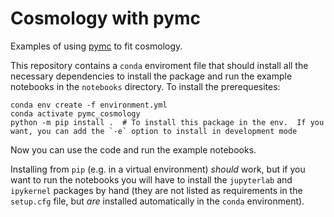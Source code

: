 # Cosmology with pymc

Examples of using [pymc](https://www.pymc.io/welcome.html) to fit cosmology.

This repository contains a `conda` enviroment file that should install all the
necessary dependencies to install the package and run the example notebooks in
the `notebooks` directory.  To install the prerequesites:

```shell
conda env create -f environment.yml
conda activate pymc_cosmology
python -m pip install .  # To install this package in the env.  If you want, you can add the `-e` option to install in development mode
```

Now you can use the code and run the example notebooks.

Installing from `pip` (e.g. in a virtual environment) *should* work, but if you
want to run the notebooks you will have to install the `jupyterlab` and
`ipykernel` packages by hand (they are not listed as requirements in the
`setup.cfg` file, but *are* installed automatically in the `conda` environment).
